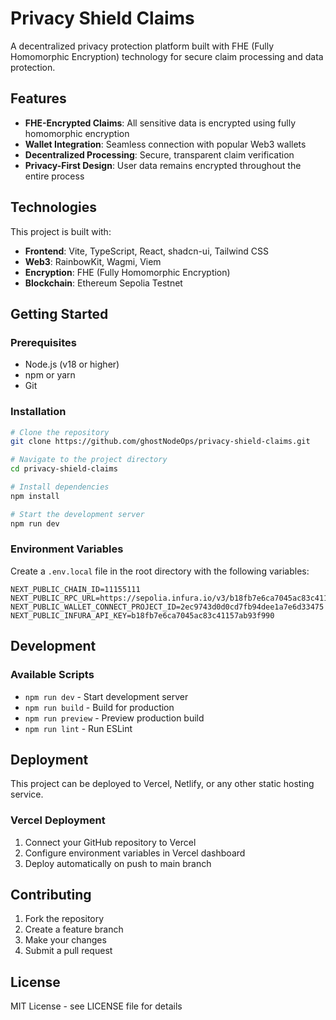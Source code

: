 # Privacy Shield Claims

A decentralized privacy protection platform built with FHE (Fully Homomorphic Encryption) technology for secure claim processing and data protection.

## Features

- **FHE-Encrypted Claims**: All sensitive data is encrypted using fully homomorphic encryption
- **Wallet Integration**: Seamless connection with popular Web3 wallets
- **Decentralized Processing**: Secure, transparent claim verification
- **Privacy-First Design**: User data remains encrypted throughout the entire process

## Technologies

This project is built with:

- **Frontend**: Vite, TypeScript, React, shadcn-ui, Tailwind CSS
- **Web3**: RainbowKit, Wagmi, Viem
- **Encryption**: FHE (Fully Homomorphic Encryption)
- **Blockchain**: Ethereum Sepolia Testnet

## Getting Started

### Prerequisites

- Node.js (v18 or higher)
- npm or yarn
- Git

### Installation

```bash
# Clone the repository
git clone https://github.com/ghostNodeOps/privacy-shield-claims.git

# Navigate to the project directory
cd privacy-shield-claims

# Install dependencies
npm install

# Start the development server
npm run dev
```

### Environment Variables

Create a `.env.local` file in the root directory with the following variables:

```env
NEXT_PUBLIC_CHAIN_ID=11155111
NEXT_PUBLIC_RPC_URL=https://sepolia.infura.io/v3/b18fb7e6ca7045ac83c41157ab93f990
NEXT_PUBLIC_WALLET_CONNECT_PROJECT_ID=2ec9743d0d0cd7fb94dee1a7e6d33475
NEXT_PUBLIC_INFURA_API_KEY=b18fb7e6ca7045ac83c41157ab93f990
```

## Development

### Available Scripts

- `npm run dev` - Start development server
- `npm run build` - Build for production
- `npm run preview` - Preview production build
- `npm run lint` - Run ESLint

## Deployment

This project can be deployed to Vercel, Netlify, or any other static hosting service.

### Vercel Deployment

1. Connect your GitHub repository to Vercel
2. Configure environment variables in Vercel dashboard
3. Deploy automatically on push to main branch

## Contributing

1. Fork the repository
2. Create a feature branch
3. Make your changes
4. Submit a pull request

## License

MIT License - see LICENSE file for details

